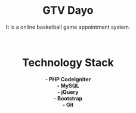 <div align="center">

# GTV Dayo
It is a online basketball game appointment system.

<br>

# Technology Stack
**- PHP CodeIgniter**<br>
**- MySQL**<br>
**- jQuery**<br>
**- Bootstrap**<br>
**- Git**<br>


</div>

<br><br>

<div align='center'>


</div>
